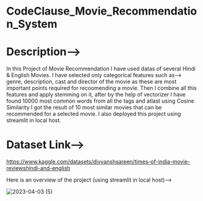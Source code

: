 # CodeClause_Movie_Recommendation_System
# Description-->
In this Project of Movie Recommendation I have used datas of several Hindi & English Movies. I have selected only categorical features such as--> genre, description, cast and director of the movie as these are most important points required for recoomending a movie. Then I combine all this features and apply stemming on it, after by the help of vectorizer I have found 10000 most common words from all the tags and atlast using Cosine Similarity I got the result of 10 most similar movies that can be recommended for a selected movie. I also deployed this project using streamlit in local host.

# Dataset Link--> 
https://www.kaggle.com/datasets/divyanshsareen/times-of-india-movie-reviewshindi-and-english

Here is an overview of the project (using streamlit in local host)-->

![2023-04-03 (5)](https://user-images.githubusercontent.com/98828838/230103775-2c38f997-43e7-48e7-a502-5432514684a8.png)


